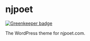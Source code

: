 njpoet
======

[![Greenkeeper badge](https://badges.greenkeeper.io/luzmcosta/njpoet.svg)](https://greenkeeper.io/)

The WordPress theme for njpoet.com.
